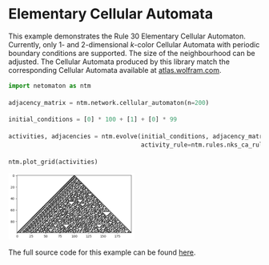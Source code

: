 # Elementary Cellular Automata

This example demonstrates the Rule 30 Elementary Cellular Automaton. Currently, only 1- and 2-dimensional _k_-color
Cellular Automata with periodic boundary conditions are supported. The size of the neighbourhood can be adjusted. The
Cellular Automata produced by this library match the corresponding Cellular Automata available
at [atlas.wolfram.com](http://atlas.wolfram.com).

```python
import netomaton as ntm

adjacency_matrix = ntm.network.cellular_automaton(n=200)

initial_conditions = [0] * 100 + [1] + [0] * 99

activities, adjacencies = ntm.evolve(initial_conditions, adjacency_matrix, timesteps=100,
                                     activity_rule=ntm.rules.nks_ca_rule(30))

ntm.plot_grid(activities)
```

<img src="../../resources/rule30.png" width="50%"/>

The full source code for this example can be found [here](elementary_ca_demo.py).
